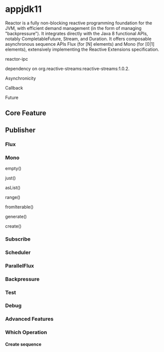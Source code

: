 # appjdk11


Reactor is a fully non-blocking reactive programming foundation for the JVM, 
with efficient demand management (in the form of managing "backpressure"). 
It integrates directly with the Java 8 functional APIs, 
notably CompletableFuture, Stream, and Duration. 
It offers composable asynchronous sequence APIs Flux (for [N] elements) 
and Mono (for [0|1] elements), extensively implementing the Reactive Extensions specification.



reactor-ipc

dependency on org.reactive-streams:reactive-streams:1.0.2.

Asynchronicity

Callback

Future


## Core Feature

## Publisher

### Flux

### Mono

empty()

just()

asList()

range()

fromIterable()

generate()

create()

### Subscribe


### Scheduler

### ParallelFlux

### Backpressure


### Test


### Debug


### Advanced Features

### Which Operation

#### Create sequence
 

